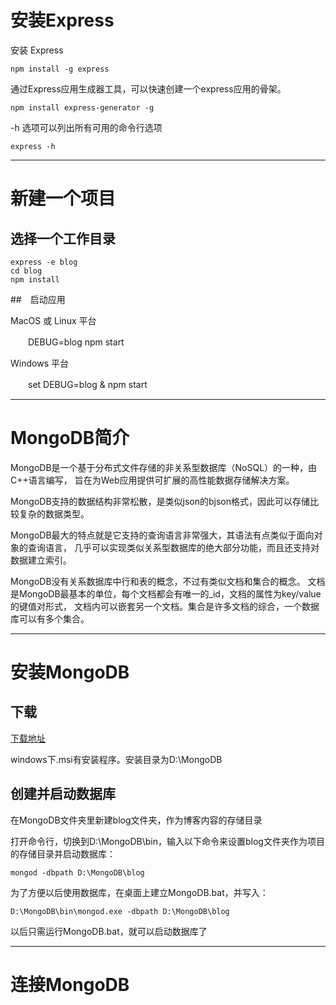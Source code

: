 # 安装Express

安装 Express

    npm install -g express
    
通过Express应用生成器工具，可以快速创建一个express应用的骨架。    
    
    npm install express-generator -g
    
-h 选项可以列出所有可用的命令行选项

    express -h
    
---
    
# 新建一个项目

## 选择一个工作目录

    express -e blog
    cd blog
    npm install
    
##　启动应用

MacOS 或 Linux 平台

　　DEBUG=blog npm start

Windows 平台

　　set DEBUG=blog & npm start

---

# MongoDB简介

MongoDB是一个基于分布式文件存储的非关系型数据库（NoSQL）的一种，由C++语言编写，
旨在为Web应用提供可扩展的高性能数据存储解决方案。

MongoDB支持的数据结构非常松散，是类似json的bjson格式，因此可以存储比较复杂的数据类型。

MongoDB最大的特点就是它支持的查询语言非常强大，其语法有点类似于面向对象的查询语言，
几乎可以实现类似关系型数据库的绝大部分功能，而且还支持对数据建立索引。

MongoDB没有关系数据库中行和表的概念，不过有类似文档和集合的概念。
文档是MongoDB最基本的单位，每个文档都会有唯一的_id，文档的属性为key/value的键值对形式，
文档内可以嵌套另一个文档。集合是许多文档的综合，一个数据库可以有多个集合。

---

# 安装MongoDB

## 下载

[下载地址](https://www.mongodb.org/)

windows下.msi有安装程序。安装目录为D:\MongoDB

## 创建并启动数据库

在MongoDB文件夹里新建blog文件夹，作为博客内容的存储目录

打开命令行，切换到D:\MongoDB\bin，输入以下命令来设置blog文件夹作为项目的存储目录并启动数据库：

    mongod -dbpath D:\MongoDB\blog
    
为了方便以后使用数据库，在桌面上建立MongoDB.bat，并写入：

    D:\MongoDB\bin\mongod.exe -dbpath D:\MongoDB\blog
    
以后只需运行MongoDB.bat，就可以启动数据库了

---

# 连接MongoDB


    



